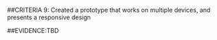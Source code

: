 ##CRITERIA 9:
Created a prototype that works on multiple devices, and presents a responsive design

##EVIDENCE:TBD
